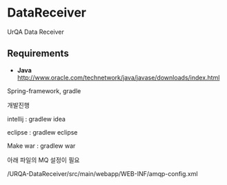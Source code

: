 DataReceiver
============

UrQA Data Receiver


## Requirements
* **Java** http://www.oracle.com/technetwork/java/javase/downloads/index.html

Spring-framework, gradle


개발진행

intellij : gradlew idea

eclipse  : gradlew eclipse

Make war : gradlew war


아래 파일의 MQ 설정이 필요

/URQA-DataReceiver/src/main/webapp/WEB-INF/amqp-config.xml